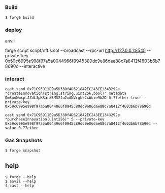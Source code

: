 ### Build
```shell
$ forge build
```

### deploy
anvil

forge script script/nft.s.sol --broadcast --rpc-url http://127.0.0.1:8545 --private-key 0x59c6995e998f97a5a0044966f0945389dc9e86dae88c7a8412f4603b6b78690d --interactive


### interact

```create
cast send 0x71C95911E9a5D330f4D621842EC243EE1343292e "createInnovation(string,string,uint256,bool)" metadata QmSnuWmxptJZdLJpKRarxBMS2Ju2oANVrgbr2xWbie9b2D 0.77ether true --private-key 0x59c6995e998f97a5a0044966f0945389dc9e86dae88c7a8412f4603b6b78690d
```

```buy
cast send 0x71C95911E9a5D330f4D621842EC243EE1343292e "purchaseInnovation(uint256)" 5 --private-key 0x59c6995e998f97a5a0044966f0945389dc9e86dae88c7a8412f4603b6b78690d --value 0.77ether
```

### Gas Snapshots

```shell
$ forge snapshot
```
## help
```shell
$ forge --help
$ anvil --help
$ cast --help
```

